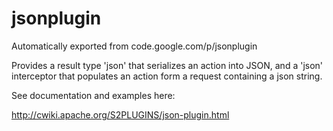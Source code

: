 # jsonplugin
Automatically exported from code.google.com/p/jsonplugin

Provides a result type 'json' that serializes an action into JSON, and a 'json' interceptor that populates an action form a request containing a json string.

See documentation and examples here:

http://cwiki.apache.org/S2PLUGINS/json-plugin.html
